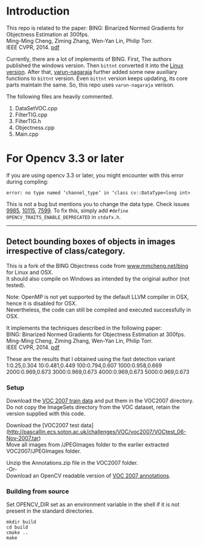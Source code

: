 # Introduction

This repo is related to the paper: 
BING: Binarized Normed Gradients for Objectness Estimation at 300fps. <br/>
Ming-Ming Cheng, Ziming Zhang, Wen-Yan Lin, Philip Torr.<br/>
IEEE CVPR, 2014. [pdf](http://mmcheng.net/mftp/Papers/ObjectnessBING.pdf)

Currently, there are a lot of implements of BING. First, The authors published the windows version. Then `bittnt` converted it into the [Linux version](https://github.com/torrvision/Objectness). After that, [varun-nagaraja](https://github.com/varun-nagaraja/BING-Objectness) further added some new auxiliary functions to `bittnt` version. Even `bittnt` version keeps updating, its core parts maintain the same. So, this repo uses `varun-nagaraja` verison.

The following files are heavily commented.
1. DataSetVOC.cpp
2. FilterTIG.cpp
3. FilterTIG.h
4. Objectness.cpp
5. Main.cpp

# For Opencv 3.3 or later
If you are using opencv 3.3 or later, you might encounter with this error during compling:
```
error: no type named ‘channel_type’ in ‘class cv::DataType<long int>
```
This is not a bug but mentions you to change the data type. Check issues [9985](https://github.com/opencv/opencv/issues/9985), [10115](https://github.com/opencv/opencv/issues/10115), [7599](https://github.com/opencv/opencv/issues/7599).
To fix this, simply add `#define OPENCV_TRAITS_ENABLE_DEPRECATED` in `stdafx.h`.

-------------------------------------------

## Detect bounding boxes of objects in images irrespective of class/category.

This is a fork of the BING Objectness code from www.mmcheng.net/bing for Linux and OSX. <br/>
It should also compile on Windows as intended by the original author (not tested).

Note: OpenMP is not yet supported by the default LLVM compiler in OSX, hence it is disabled for OSX. <br/>
Nevertheless, the code can still be compiled and executed successfully in OSX. 

It implements the techniques described in the following paper:<br/>
BING: Binarized Normed Gradients for Objectness Estimation at 300fps. <br/>
Ming-Ming Cheng, Ziming Zhang, Wen-Yan Lin, Philip Torr.<br/>
IEEE CVPR, 2014. [pdf](http://mmcheng.net/mftp/Papers/ObjectnessBING.pdf)

These are the results that I obtained using the fast detection variant <br/>
1:0.25,0.304  10:0.481,0.449  100:0.794,0.607 1000:0.958,0.669  <br/>
2000:0.969,0.673  3000:0.969,0.673  4000:0.969,0.673  5000:0.969,0.673

### Setup 
Download the [VOC 2007 train data](http://pascallin.ecs.soton.ac.uk/challenges/VOC/voc2007/VOCtrainval_06-Nov-2007.tar
) and put them in the VOC2007 directory. <br/>
Do not copy the ImageSets directory from the VOC dataset, retain the version supplied with this code. 

Download the [VOC2007 test data] (http://pascallin.ecs.soton.ac.uk/challenges/VOC/voc2007/VOCtest_06-Nov-2007.tar) <br/>
Move all images from <test>/JPEGImages folder to the earlier extracted VOC2007/JPEGImages folder.

Unzip the Annotations.zip file in the VOC2007 folder. <br/>
-Or- <br/>
Download an OpenCV readable version of [VOC 2007 annotations](http://mmcheng.net/mftp/Data/VOC2007_AnnotationsOpenCV_Readable.7z). 


### Building from source
Set OPENCV_DIR set as an environment variable in the shell if it is not present in the standard directories.
```
mkdir build
cd build
cmake ..
make
```
